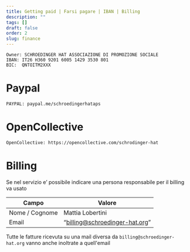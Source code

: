 ```yaml
---
title: Getting paid | Farsi pagare | IBAN | Billing
description: ""
tags: []
draft: false
order: 2
slug: finance
---
```


```
Owner: SCHROEDINGER HAT ASSOCIAZIONE DI PROMOZIONE SOCIALE
IBAN: IT26 H360 9201 6005 1429 3530 801
BIC:  QNTOITM2XXX
```

# Paypal

```
PAYPAL: paypal.me/schroedingerhataps
```

# OpenCollective

```
OpenCollective: https://opencollective.com/schrodinger-hat
```

# Billing

Se nel servizio e’ possibile indicare una persona responsabile per il billing va usato

| Campo | Valore |
| --- | --- |
| Nome / Cognome  |  Mattia Lobertini                         |
| Email           | “billing@schroedinger-hat.org” |

Tutte le fatture ricevuta su una mail diversa da `billing@schroedinger-hat.org` vanno anche inoltrate a quell'email
